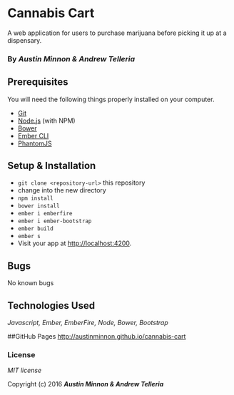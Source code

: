 # Cannabis Cart

A web application for users to purchase marijuana before picking it up at a dispensary. 

### By _**Austin Minnon & Andrew Telleria**_

## Prerequisites

You will need the following things properly installed on your computer.

* [Git](http://git-scm.com/)
* [Node.js](http://nodejs.org/) (with NPM)
* [Bower](http://bower.io/)
* [Ember CLI](http://www.ember-cli.com/)
* [PhantomJS](http://phantomjs.org/)

## Setup & Installation

* `git clone <repository-url>` this repository
* change into the new directory
* `npm install`
* `bower install`
* `ember i emberfire`
* `ember i ember-bootstrap`
* `ember build`
* `ember s`
* Visit your app at [http://localhost:4200](http://localhost:4200).

## Bugs
 No known bugs

## Technologies Used

_Javascript, Ember, EmberFire, Node, Bower, Bootstrap_

##GitHub Pages
http://austinminnon.github.io/cannabis-cart

### License

_MIT license_

Copyright (c) 2016 _**Austin Minnon & Andrew Telleria**_
